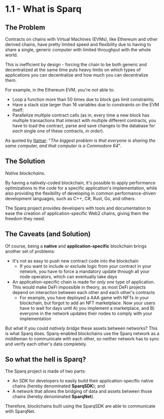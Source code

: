 # 1.1 - What is Sparq

## The Problem

Contracts on chains with Virtual Machines (EVMs), like Ethereum and other derived chains, have pretty limited speed and flexibility due to having to share a single, generic computer with limited throughput with the whole world.

This is inefficient by design - forcing the chain to be both generic and decentralized at the same time puts heavy limits on which types of applications you can decentralize and how much you can decentralize them.

For example, in the Ethereum EVM, you're *not* able to:

* Loop a function more than 50 times due to block gas limit constraints;
* Have a stack size larger than 16 variables due to constraints on the EVM itself;
* Parallelize multiple contract calls (as in, every time a new block has multiple transactions that interact with multiple different contracts, you have to load the contract, parse and save changes to the database for *each* single one of these contracts, *in order*).

As quoted by [Itamar](https://github.com/itamarcps): "*The biggest problem is that everyone is sharing the same computer, and that computer is a Commodore 64*".

## The Solution

*Native blockchains*.

By having a natively-coded blockchain, it's possible to apply performance optimizations to the code for a specific application's implementation, while also providing the flexibility of developing in common performance-driven development languages, such as C++, C#, Rust, Go, and others.

The Sparq project provides developers with tools and documentation to ease the creation of application-specific Web2 chains, giving them the freedom they need.

## The Caveats (and Solution)

Of course, being a **native** and **application-specific** blockchain brings another set of problems:

* It's not as easy to push new contract code into the blockchain
  * If you want to include or exclude logic from your contract in your network, you have to force a mandatory update through all your node operators, which can eventually take *days*
* An application-specific chain is made for *only one* type of application. This would make DeFi impossible in theory, as most DeFi projects depend on interaction between each other and each other's contracts
  * For example, you have deployed a AAA game with NFTs in your blockchain, but forgot to add an NFT marketplace. Now your users have to wait for days until A) you implement a marketplace, and B) everyone in the network updates their nodes to comply with your implementation

But what if you could *natively bridge* these assets between networks? This is what Sparq does. Sparq-enabled blockchains use the Sparq network as a middleman to communicate with each other, so neither network has to sync and verify each other's data completely.

## So what the hell is Sparq?

The Sparq project is made of two parts:

* An SDK for developers to easily build their application-specific native chains (hereby denominated **SparqSDK**); and
* A network that allows the bridging of data and assets between those chains (hereby denominated **SparqNet**).

Therefore, blockchains built using the SparqSDK are able to communicate with SparqNet.

